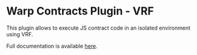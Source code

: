 # Warp Contracts Plugin - VRF

This plugin allows to execute JS contract code in an isolated environment using VRF.

Full documentation is available [here](https://docs.warp.cc/docs/sdk/advanced/plugins/vrf).
